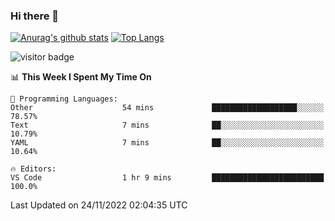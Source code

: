 ### Hi there 👋

<!--
**Akelio-zhang/akelio-zhang** is a ✨ _special_ ✨ repository because its `README.md` (this file) appears on your GitHub profile.

Here are some ideas to get you started:

- 🔭 I’m currently working on ...
- 🌱 I’m currently learning ...
- 👯 I’m looking to collaborate on ...
- 🤔 I’m looking for help with ...
- 💬 Ask me about ...
- 📫 How to reach me: ...
- 😄 Pronouns: ...
- ⚡ Fun fact: ...
-->

[![Anurag's github stats](https://github-readme-stats.vercel.app/api?username=akelio-zhang&line_height=24&hide=contribs&show_icons=true&count_private=true)](https://github.com/anuraghazra/github-readme-stats)
[![Top Langs](https://github-readme-stats.vercel.app/api/top-langs/?username=akelio-zhang&card_width=240&layout=compact&hide=html)](https://github.com/anuraghazra/github-readme-stats)


![visitor badge](https://komarev.com/ghpvc/?username=akelio-zhang&label=PROFILE+VIEWS&style=for-the-badge)
<!--START_SECTION:waka-->
📊 **This Week I Spent My Time On** 

```text
💬 Programming Languages: 
Other                    54 mins             ███████████████████░░░░░░   78.57% 
Text                     7 mins              ██░░░░░░░░░░░░░░░░░░░░░░░   10.79% 
YAML                     7 mins              ██░░░░░░░░░░░░░░░░░░░░░░░   10.64%

🔥 Editors: 
VS Code                  1 hr 9 mins         █████████████████████████   100.0%

```


 Last Updated on 24/11/2022 02:04:35 UTC
<!--END_SECTION:waka-->

